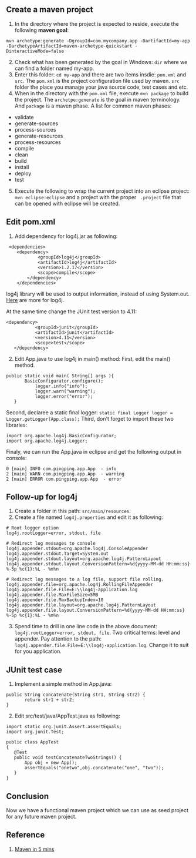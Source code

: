 ## Create a maven project
1. In the directory where the project is expected to reside, execute the following **maven goal**:
```
mvn archetype:generate -DgroupId=com.mycompany.app -DartifactId=my-app 
-DarchetypeArtifactId=maven-archetype-quickstart -DinteractiveMode=false
```  

2. Check what has been generated by the goal in Windows: `dir` where we can find a folder named my-app.
3. Enter this folder: `cd my-app` and there are two items insdie: `pom.xml` and `src`. The `pom.xml` is the project configuration 
file used by maven. `src` folder the place you manage your java source code, test cases and etc.
4. When in the directory with the `pom.xml` file, execute `mvn package` to build the project. The `archetpe:generate` is the goal in maven
terminology. And `package` is a maven phase. A list for common maven phases: 
 * validate
 * generate-sources
 * process-sources
 * generate-resources
 * process-resources
 * compile
 * clean
 * build
 * install
 * deploy
 * test
 5. Execute the following to wrap the current project into an eclipse project: `mvn eclipse:eclipse` and a project with the proper `
 .project` file that can be opened with eclipse will be created. 
 
## Edit pom.xml
1. Add dependency for log4j.jar as following: 
```
 <dependencies>
    <dependency>
			<groupId>log4j</groupId>
			<artifactId>log4j</artifactId>
			<version>1.2.17</version>
			<scope>compile</scope>
		</dependency>
	</dependencies>
```
log4j library will be used to output information, instead of using System.out. [Here](https://logging.apache.org/log4j/2.x/) are more for log4j.

At the same time change the JUnit test version to 4.11:
 ```
 <dependency>
			<groupId>junit</groupId>
			<artifactId>junit</artifactId>
			<version>4.11</version>
			<scope>test</scope>
	</dependency>
 ```
2. Edit App.java to use log4j in main() method:
First, edit the main() method.
 ```
 public static void main( String[] args ){
        BasicConfigurator.configure();
		    logger.info("info");
		    logger.warn("warning");
		    logger.error("error");
    }
 ```
Second, declaree a static final logger: `static final Logger logger = Logger.getLogger(App.class);`
Third, don't forget to import these two libraries: 
 ```
 import org.apache.log4j.BasicConfigurator;
import org.apache.log4j.Logger;
 ```
Finaly, we can run the App.java in eclipse and get the following output in console: 
 ```
 0 [main] INFO com.pingping.app.App  - info
2 [main] WARN com.pingping.app.App  - warning
2 [main] ERROR com.pingping.app.App  - error
 ```

## Follow-up for log4j
1. Create a folder in this path: `src/main/resources`.
2. Create a file named `log4j.properties` and edit it as following:
 ```
# Root logger option
log4j.rootLogger=error, stdout, file

# Redirect log messages to console
log4j.appender.stdout=org.apache.log4j.ConsoleAppender
log4j.appender.stdout.Target=System.out
log4j.appender.stdout.layout=org.apache.log4j.PatternLayout
log4j.appender.stdout.layout.ConversionPattern=%d{yyyy-MM-dd HH:mm:ss} %-5p %c{1}:%L - %m%n

# Redirect log messages to a log file, support file rolling.
log4j.appender.file=org.apache.log4j.RollingFileAppender
log4j.appender.file.File=E:\\log4j-application.log
log4j.appender.file.MaxFileSize=5MB
log4j.appender.file.MaxBackupIndex=10
log4j.appender.file.layout=org.apache.log4j.PatternLayout
log4j.appender.file.layout.ConversionPattern=%d{yyyy-MM-dd HH:mm:ss} %-5p %c{1}:%L - %m%n
 ```  
3. Spend time to drill in one line code in the above document: `log4j.rootLogger=error, stdout, file`. Two critical terms: level and appender. Pay attention to the path: `log4j.appender.file.File=E:\\log4j-application.log`. Change it to suit for you application.

## JUnit test case
1. Implement a simple method in App.java: 
 ```
 public String concatenate(String str1, String str2) {
		return str1 + str2;
}
 ```
2. Edit src/test/java/AppTest.java as following: 
 ```
 import static org.junit.Assert.assertEquals;
import org.junit.Test;

public class AppTest
{
	@Test
	public void testConcatenateTwoStrings() {
		App obj = new App();
		assertEquals("onetwo",obj.concatenate("one", "two"));
	}
}
 ```

## Conclusion 
Now we have a functional maven project which we can use as seed project for any future maven project.

## Reference 
1. [Maven in 5 mins]()
